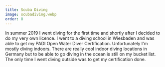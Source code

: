 ```yaml
---
title: Scuba Diving
image: scubadiving.webp
order: 8
---
```


In summer 2019 I went diving for the first time and shortly after I decided to do my very own licence. I went to a diving school in Wiesbaden and was able to get my <span class="tooltip" data-text="Permission to dive anywhere in the world up to 18m/60ft depth">PADI Open Water Diver Certification</span>. Unfortunately I'm mostly diving indoors. There are really cool indoor diving locations in Germany but to be able to go diving in the ocean is still on my bucket list. The only time I went diving outside was to get my certification done.